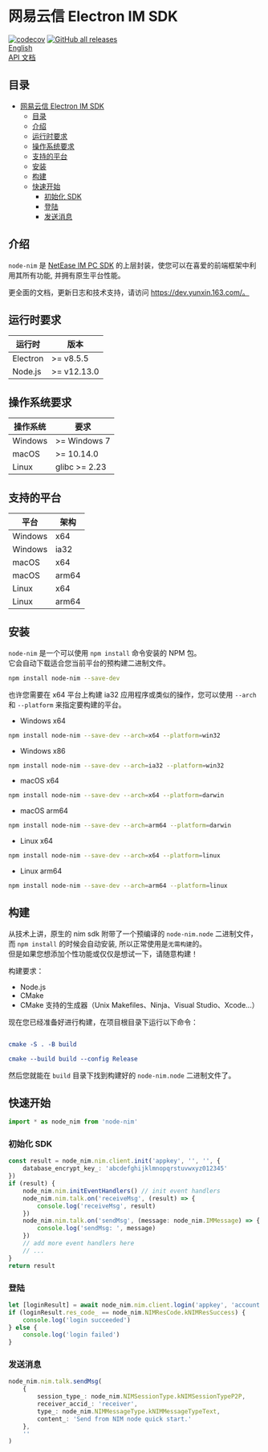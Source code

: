 # 网易云信 Electron IM SDK

[![codecov](https://codecov.io/gh/netease-im/node-nim/branch/master/graph/badge.svg?token=YUP8T7ZG6U)](https://codecov.io/gh/netease-im/node-nim) [![GitHub all releases](https://img.shields.io/github/downloads/netease-im/node-nim/total)](https://github.com/netease-im/node-nim/releases)  
[English](README.md)  
[API 文档](https://github.com/netease-im/node-nim/wiki)

## 目录

-   [网易云信 Electron IM SDK](#网易云信-electron-im-sdk)
    -   [目录](#目录)
    -   [介绍](#介绍)
    -   [运行时要求](#运行时要求)
    -   [操作系统要求](#操作系统要求)
    -   [支持的平台](#支持的平台)
    -   [安装](#安装)
    -   [构建](#构建)
    -   [快速开始](#快速开始)
        -   [初始化 SDK](#初始化-sdk)
        -   [登陆](#登陆)
        -   [发送消息](#发送消息)

## 介绍

`node-nim` 是 [NetEase IM PC SDK](https://doc.yunxin.163.com/messaging/docs/home-page?platform=pc) 的上层封装，使您可以在喜爱的前端框架中利用其所有功能, 并拥有原生平台性能。

更全面的文档，更新日志和技术支持，请访问 https://dev.yunxin.163.com/。

## 运行时要求

| 运行时   | 版本        |
| -------- | ----------- |
| Electron | >= v8.5.5   |
| Node.js  | >= v12.13.0 |

## 操作系统要求

| 操作系统 | 要求          |
| -------- | ------------- |
| Windows  | >= Windows 7  |
| macOS    | >= 10.14.0    |
| Linux    | glibc >= 2.23 |

## 支持的平台

| 平台    | 架构  |
| ------- | ----- |
| Windows | x64   |
| Windows | ia32  |
| macOS   | x64   |
| macOS   | arm64 |
| Linux   | x64   |
| Linux   | arm64 |

## 安装

`node-nim` 是一个可以使用 `npm install` 命令安装的 NPM 包。  
它会自动下载适合您当前平台的预构建二进制文件。

```bash
npm install node-nim --save-dev
```

也许您需要在 x64 平台上构建 ia32 应用程序或类似的操作，您可以使用 `--arch` 和 `--platform` 来指定要构建的平台。

-   Windows x64

```bash
npm install node-nim --save-dev --arch=x64 --platform=win32
```

-   Windows x86

```bash
npm install node-nim --save-dev --arch=ia32 --platform=win32
```

-   macOS x64

```bash
npm install node-nim --save-dev --arch=x64 --platform=darwin
```

-   macOS arm64

```bash
npm install node-nim --save-dev --arch=arm64 --platform=darwin
```

-   Linux x64

```bash
npm install node-nim --save-dev --arch=x64 --platform=linux
```

-   Linux arm64

```bash
npm install node-nim --save-dev --arch=arm64 --platform=linux
```

## 构建

从技术上讲，原生的 nim sdk 附带了一个预编译的 `node-nim.node` 二进制文件，而 `npm install` 的时候会自动安装, 所以正常使用是`无需构建`的。  
但是如果您想添加个性功能或仅仅是想试一下，请随意构建！

构建要求：

-   Node.js
-   CMake
-   CMake 支持的生成器（Unix Makefiles、Ninja、Visual Studio、Xcode...）

现在您已经准备好进行构建，在项目根目录下运行以下命令：

```cmake

cmake -S . -B build

cmake --build build --config Release

```

然后您就能在 `build` 目录下找到构建好的 `node-nim.node` 二进制文件了。

## 快速开始

```ts
import * as node_nim from 'node-nim'
```

### 初始化 SDK

```ts
const result = node_nim.nim.client.init('appkey', '', '', {
    database_encrypt_key_: 'abcdefghijklmnopqrstuvwxyz012345'
})
if (result) {
    node_nim.nim.initEventHandlers() // init event handlers
    node_nim.nim.talk.on('receiveMsg', (result) => {
        console.log('receiveMsg', result)
    })
    node_nim.nim.talk.on('sendMsg', (message: node_nim.IMMessage) => {
        console.log('sendMsg: ', message)
    })
    // add more event handlers here
    // ...
}
return result
```

### 登陆

```ts
let [loginResult] = await node_nim.nim.client.login('appkey', 'account', 'password', null, '')
if (loginResult.res_code_ == node_nim.NIMResCode.kNIMResSuccess) {
    console.log('login succeeded')
} else {
    console.log('login failed')
}
```

### 发送消息

```ts
node_nim.nim.talk.sendMsg(
    {
        session_type_: node_nim.NIMSessionType.kNIMSessionTypeP2P,
        receiver_accid_: 'receiver',
        type_: node_nim.NIMMessageType.kNIMMessageTypeText,
        content_: 'Send from NIM node quick start.'
    },
    ''
)
```
